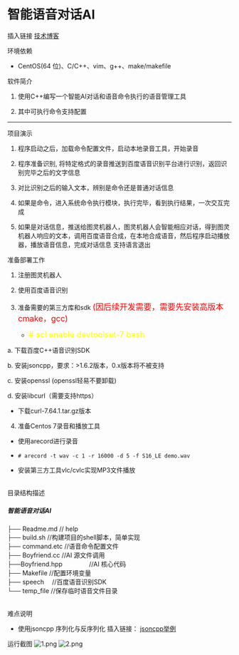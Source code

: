 智能语音对话AI 
===========================
插入链接
[技术博客](https://blog.csdn.net/qq_41906009/article/details/97384752)

环境依赖
* CentOS(64 位)、C/C++、vim、g++、make/makefile

软件简介
1. 使用C++编写一个智能AI对话和语音命令执行的语音管理工具 

2. 其中可执行命令支持配置 

***
项目演示

1. 程序启动之后，加载命令配置文件，启动本地录音工具，开始录音 

2. 程序准备识别, 将特定格式的录音推送到百度语音识别平台进行识别，返回识别完毕之后的文字信息

3. 对比识别之后的输入文本，辨别是命令还是普通对话信息 

4. 如果是命令，进入系统命令执行模块，执行完毕，看到执行结果，一次交互完成 

5. 如果是对话信息，推送给图灵机器人，图灵机器人会智能相应对话，得到图灵机器人响应的文本，调用百度语音合成，在本地合成语音，然后程序启动播放器，播放语音信息，完成对话信息 
支持语言退出  

准备部署工作
1. 注册图灵机器人

2. 使用百度语音识别

3. 准备需要的第三方库和sdk <font color=#FF0000 size=4>(因后续开发需要，需要先安装高版本cmake，gcc)</font>

   * <font color=#FFFF00 size=4> # scl enable devtoolset-7 bash</font>

 a. 下载百度C++语音识别SDK 
 
 b. 安装jsoncpp，要求：>1.6.2版本，0.x版本将不被支持

 c. 安装openssl (openssl轻易不要卸载)

 d. 安装libcurl（需要支持https）
 * 下载curl-7.64.1.tar.gz版本
 
4. 准备Centos 7录音和播放工具 
 * 使用arecord进行录音 
 
 * ``` # arecord -t wav -c 1 -r 16000 -d 5 -f S16_LE demo.wav ```
 * 安装第三方工具vlc/cvlc实现MP3文件播放

<br>
目录结构描述

##### 智能语音对话AI

├── Readme.md                 // help
<br>
├── build.sh                       //构建项目的shell脚本，简单实现
<br>
├── command.etc              //语音命令配置文件 
<br>
├── Boyfriend.cc                //AI 源文件调用
<br>
├──Boyfriend.hpp 　　　　//AI 核心代码 
<br>
├── Makefile                    //配置环境变量
<br>
├── speech                    　//百度语音识别SDK 
<br>
└── temp_file                    //保存临时语音文件目录
 
<br>
难点说明

* 使用jsoncpp  序列化与反序列化
插入链接：
[jsoncpp举例](https://github.com/jingyu0/Linux_project/tree/master/Boyfriend/test)

运行截图
![1.png](https://raw.githubusercontent.com/jingyu0/Linux_project/master/Boyfriend/1.PNG)
![2.png](https://raw.githubusercontent.com/jingyu0/Linux_project/master/Boyfriend/2.PNG)



